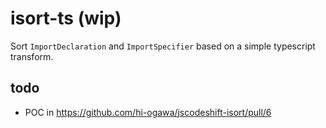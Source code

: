 # isort-ts (wip)

Sort `ImportDeclaration` and `ImportSpecifier` based on a simple typescript transform.

## todo

- POC in https://github.com/hi-ogawa/jscodeshift-isort/pull/6

